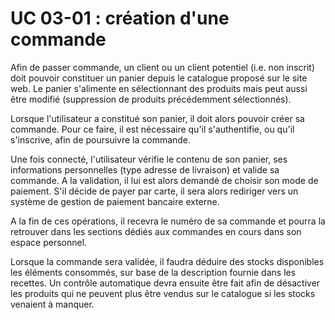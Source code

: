 # UC 03-01 : création d'une commande

Afin de passer commande, un client ou un client potentiel (i.e. non inscrit) doit pouvoir constituer un panier depuis le catalogue proposé sur le site web. Le panier s'alimente en sélectionnant des produits mais peut aussi être modifié (suppression de produits précédemment sélectionnés).

Lorsque l'utilisateur a constitué son panier, il doit alors pouvoir créer sa commande. Pour ce faire, il est nécessaire qu'il s'authentifie, ou qu'il s'inscrive, afin de poursuivre la commande.

Une fois connecté, l'utilisateur vérifie le contenu de son panier, ses informations personnelles (type adresse de livraison) et valide sa commande. A la validation, il lui est alors demandé de choisir son mode de paiement. S'il décide de payer par carte, il sera alors rediriger vers un système de gestion de paiement bancaire externe.

A la fin de ces opérations, il recevra le numéro de sa commande et pourra la retrouver dans les sections dédiés aux commandes en cours dans son espace personnel.

Lorsque la commande sera validée, il faudra déduire des stocks disponibles les éléments consommés, sur base de la description fournie dans les recettes. Un contrôle automatique devra ensuite être fait afin de désactiver les produits qui ne peuvent plus être vendus sur le catalogue si les stocks venaient à manquer.
